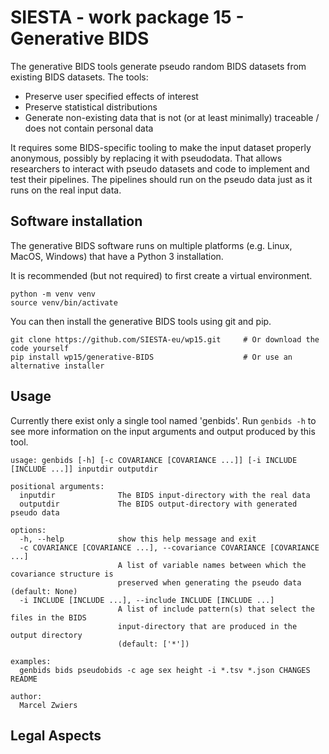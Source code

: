 # SIESTA - work package 15 - Generative BIDS

The generative BIDS tools generate pseudo random BIDS datasets from existing BIDS datasets. The tools:

- Preserve user specified effects of interest
- Preserve statistical distributions
- Generate non-existing data that is not (or at least minimally) traceable / does not contain personal data

It requires some BIDS-specific tooling to make the input dataset properly anonymous, possibly by replacing it with pseudodata. That allows researchers to interact with pseudo datasets and code to implement and test their pipelines. The pipelines should run on the pseudo data just as it runs on the real input data.

## Software installation

The generative BIDS software runs on multiple platforms (e.g. Linux, MacOS, Windows) that have a Python 3 installation.

It is recommended (but not required) to first create a virtual environment.

```console
python -m venv venv
source venv/bin/activate
```

You can then install the generative BIDS tools using git and pip.

```console
git clone https://github.com/SIESTA-eu/wp15.git     # Or download the code yourself 
pip install wp15/generative-BIDS                    # Or use an alternative installer
```

## Usage

Currently there exist only a single tool named 'genbids'. Run ``genbids -h`` to see more information on the input arguments and output produced by this tool.

```console
usage: genbids [-h] [-c COVARIANCE [COVARIANCE ...]] [-i INCLUDE [INCLUDE ...]] inputdir outputdir

positional arguments:
  inputdir              The BIDS input-directory with the real data
  outputdir             The BIDS output-directory with generated pseudo data

options:
  -h, --help            show this help message and exit
  -c COVARIANCE [COVARIANCE ...], --covariance COVARIANCE [COVARIANCE ...]
                        A list of variable names between which the covariance structure is
                        preserved when generating the pseudo data (default: None)
  -i INCLUDE [INCLUDE ...], --include INCLUDE [INCLUDE ...]
                        A list of include pattern(s) that select the files in the BIDS
                        input-directory that are produced in the output directory
                        (default: ['*'])

examples:
  genbids bids pseudobids -c age sex height -i *.tsv *.json CHANGES README

author:
  Marcel Zwiers
```

## Legal Aspects
